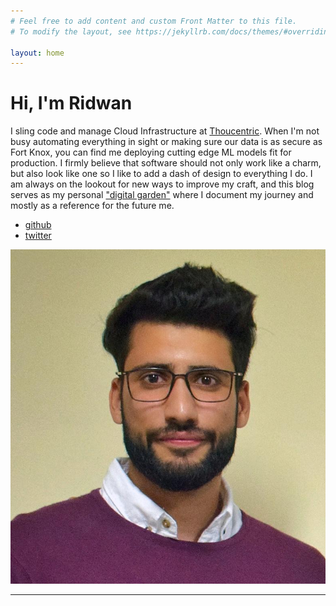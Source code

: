 ```yaml
---
# Feel free to add content and custom Front Matter to this file.
# To modify the layout, see https://jekyllrb.com/docs/themes/#overriding-theme-defaults

layout: home
---
```


<div class="home-container">
  <div id="left-container">
  <div><h1>Hi, I'm Ridwan </h1><div id="hand" class="wave-hand"></div></div>
   <div class="bio">
   I sling code and manage Cloud Infrastructure at  <a class="orange-bg" href="https://www.thoucentric.com">Thoucentric</a>. When I'm not busy automating everything in sight or making sure our data is as secure as Fort Knox, you can find me deploying cutting edge ML models fit for production. I firmly believe that software should not only work like a charm, but also look like one so I like to add a dash of design to everything I do. I am always on the lookout for new ways to improve my craft, and this blog serves as my personal <a class="blue-bg" href="https://dev.to/jbranchaud/the-digital-garden-l10">"digital garden"</a> where I document my journey and mostly as a reference for the future me.
   </div>
   <div id="social-list">
   <ul>
   <li><a href="https://www.github.com/rdwns">github</a></li>
   <li><a href="https://www.twitter.com/rdwnshfi">twitter</a></li>

  </ul>

   </div>
  </div>

  <div id="right-container">
<img class="avatar" src="/assets/me.jpg">
</div>
</div>

---